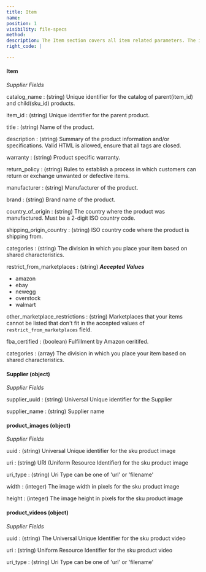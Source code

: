 ```yaml
---
title: Item
name:
position: 1
visibility: file-specs
method:
description: The Item section covers all item related parameters. The item parameters relate to the Parent Product.
right_code: |

---
```

#### Item
_Supplier Fields_

catalog_name
: (string) Unique identifier for the catalog of parent(item_id) and child(sku_id) products.

item_id
: (string) Unique identifier for the parent product.

title
: (string) Name of the product.

description
: (string) Summary of the product information and/or specifications. Valid HTML is allowed, ensure that all tags are closed.

warranty
: (string) Product specific warranty.

return_policy
: (string) Rules to establish a process in which customers can return or exchange unwanted or defective items.

manufacturer
: (string) Manufacturer of the product.

brand
: (string) Brand name of the product.

country_of_origin
: (string) The country where the product was manufactured. Must be a 2-digit ISO country code.

shipping_origin_country
: (string) ISO country code where the product is shipping from.

categories
: (string) The division in which you place your item based on shared characteristics.

restrict_from_marketplaces
: (string) ***Accepted Values***
- amazon
- ebay
- newegg
- overstock
- walmart

other_marketplace_restrictions
: (string) Marketplaces that your items cannot be listed that don't fit in the accepted values of `restrict_from_marketplaces` field.

fba_certified
: (boolean) Fulfillment by Amazon ceritifed.

categories
: (array) The division in which you place your item based on shared characteristics.

#### Supplier (object)
_Supplier Fields_

supplier_uuid
: (string) Universal Unique identifier for the Supplier

supplier_name
: (string) Supplier name

#### product_images (object)
_Supplier Fields_

uuid
: (string) Universal Unique identifier for the sku product image

uri
: (string) URI (Uniform Resource Identifier) for the sku product image

uri_type
: (string) Uri Type can be one of 'url' or 'filename'

width
: (integer) The image width in pixels for the sku product image

height
: (integer) The image height in pixels for the sku product image

#### product_videos (object)
_Supplier Fields_

uuid
: (string) The Universal Unique Identifier for the sku product video

uri
: (string) Uniform Resource Identifier for the sku product video

uri_type
: (string) Uri Type can be one of 'url' or 'filename'

